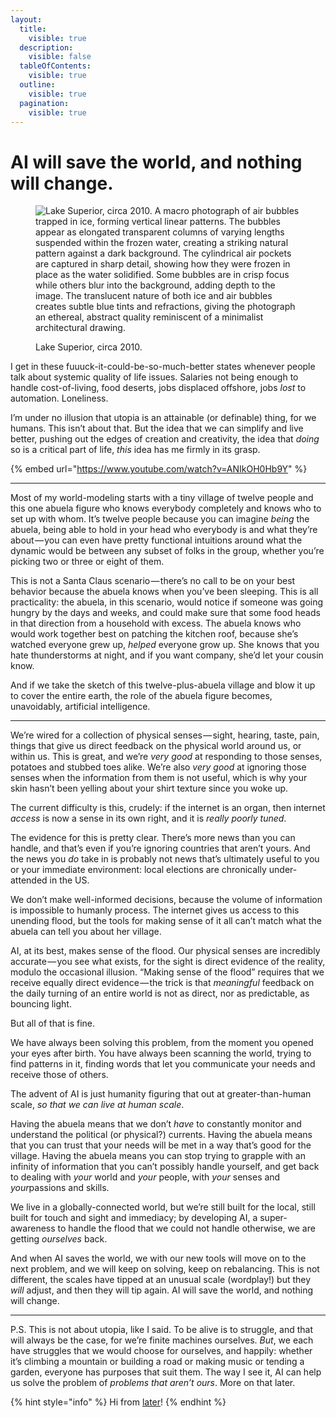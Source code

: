 ```yaml
---
layout:
  title:
    visible: true
  description:
    visible: false
  tableOfContents:
    visible: true
  outline:
    visible: true
  pagination:
    visible: true
---
```


# AI will save the world, and nothing will change.

<figure><img src="https://images.squarespace-cdn.com/content/v1/5990d0a46f4ca37e4c9886bc/1502742714015-71OK1UUWXVLXMC9BEK7K/image-asset.jpeg" alt="Lake Superior, circa 2010. A macro photograph of air bubbles trapped in ice, forming vertical linear patterns. The bubbles appear as elongated transparent columns of varying lengths suspended within the frozen water, creating a striking natural pattern against a dark background. The cylindrical air pockets are captured in sharp detail, showing how they were frozen in place as the water solidified. Some bubbles are in crisp focus while others blur into the background, adding depth to the image. The translucent nature of both ice and air bubbles creates subtle blue tints and refractions, giving the photograph an ethereal, abstract quality reminiscent of a minimalist architectural drawing."><figcaption><p>Lake Superior, circa 2010.<br> </p></figcaption></figure>

I get in these fuuuck-it-could-be-so-much-better states whenever people talk about systemic quality of life issues. Salaries not being enough to handle cost-of-living, food deserts, jobs displaced offshore, jobs _lost_ to automation. Loneliness.

I’m under no illusion that utopia is an attainable (or definable) thing, for we humans. This isn’t about that. But the idea that we can simplify and live better, pushing out the edges of creation and creativity, the idea that _doing_ so is a critical part of life, _this_ idea has me firmly in its grasp.

{% embed url="https://www.youtube.com/watch?v=ANIkOH0Hb9Y" %}

***

Most of my world-modeling starts with a tiny village of twelve people and this one abuela figure who knows everybody completely and knows who to set up with whom. It’s twelve people because you can imagine _being_ the abuela, being able to hold in your head who everybody is and what they’re about — you can even have pretty functional intuitions around what the dynamic would be between any subset of folks in the group, whether you’re picking two or three or eight of them.

This is not a Santa Claus scenario — there’s no call to be on your best behavior because the abuela knows when you’ve been sleeping. This is all practicality: the abuela, in this scenario, would notice if someone was going hungry by the days and weeks, and could make sure that some food heads in that direction from a household with excess. The abuela knows who would work together best on patching the kitchen roof, because she’s watched everyone grew up, _helped_ everyone grow up. She knows that you hate thunderstorms at night, and if you want company, she’d let your cousin know.

And if we take the sketch of this twelve-plus-abuela village and blow it up to cover the entire earth, the role of the abuela figure becomes, unavoidably, artificial intelligence.

***

We’re wired for a collection of physical senses — sight, hearing, taste, pain, things that give us direct feedback on the physical world around us, or within us. This is great, and we’re _very good_ at responding to those senses, potatoes and stubbed toes alike. We’re also _very good_ at ignoring those senses when the information from them is not useful, which is why your skin hasn’t been yelling about your shirt texture since you woke up.

The current difficulty is this, crudely: if the internet is an organ, then internet _access_ is now a sense in its own right, and it is _really poorly tuned_.

The evidence for this is pretty clear. There’s more news than you can handle, and that’s even if you’re ignoring countries that aren’t yours. And the news you _do_ take in is probably not news that’s ultimately useful to you or your immediate environment: local elections are chronically under-attended in the US.

We don’t make well-informed decisions, because the volume of information is impossible to humanly process. The internet gives us access to this unending flood, but the tools for making sense of it all can’t match what the abuela can tell you about her village.

AI, at its best, makes sense of the flood. Our physical senses are incredibly accurate — you see what exists, for the sight is direct evidence of the reality, modulo the occasional illusion. “Making sense of the flood” requires that we receive equally direct evidence — the trick is that _meaningful_ feedback on the daily turning of an entire world is not as direct, nor as predictable, as bouncing light.

But all of that is fine.

We have always been solving this problem, from the moment you opened your eyes after birth. You have always been scanning the world, trying to find patterns in it, finding words that let you communicate your needs and receive those of others.

The advent of AI is just humanity figuring that out at greater-than-human scale, _so that we can live at human scale_.

Having the abuela means that we don’t _have_ to constantly monitor and understand the political (or physical?) currents. Having the abuela means that you can trust that your needs will be met in a way that’s good for the village. Having the abuela means you can stop trying to grapple with an infinity of information that you can’t possibly handle yourself, and get back to dealing with _your_ world and _your_ people, with _your_ senses and _you&#x72;_&#x70;assions and skills.

We live in a globally-connected world, but we’re still built for the local, still built for touch and sight and immediacy; by developing AI, a super-awareness to handle the flood that we could not handle otherwise, we are getting _ourselves_ back.

And when AI saves the world, we with our new tools will move on to the next problem, and we will keep on solving, keep on rebalancing. This is not different, the scales have tipped at an unusual scale (wordplay!) but they _will_ adjust, and then they will tip again. AI will save the world, and nothing will change.

***

P.S. This is not about utopia, like I said. To be alive is to struggle, and that will always be the case, for we’re finite machines ourselves. _But_, we each have struggles that we would choose for ourselves, and happily: whether it’s climbing a mountain or building a road or making music or tending a garden, everyone has purposes that suit them. The way I see it, AI can help us solve the problem of _problems that aren’t ours_. More on that later.

{% hint style="info" %}
Hi from [later](<../2025/04/04/README (1).md>)!
{% endhint %}
